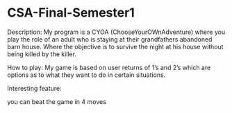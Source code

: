 # CSA-Final-Semester1
Description:
My program is a CYOA (ChooseYourOWnAdventure) where you play the role of an adult who is staying at their grandfathers abandoned barn house. Where the objective is to survive the night at his house without being killed by the killer.

How to play:
 My game is based on user returns of 1’s and 2’s which are options as to what they want to do in certain situations.
 
 Interesting feature:
 
 you can beat the game in 4 moves
